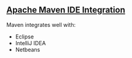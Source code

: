 ## [Apache Maven IDE Integration](https://maven.apache.org/ide.html)

Maven integrates well with:
* Eclipse
* IntelliJ IDEA
* Netbeans
